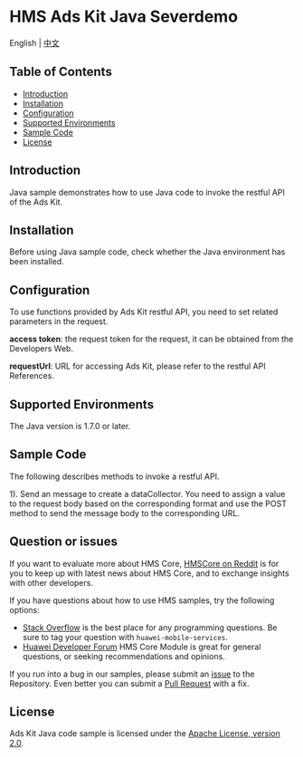 # HMS Ads Kit Java Severdemo
English | [中文](https://github.com/HMS-Core/hms-ads-severdemo/edit/master/README_ZH.md)
## Table of Contents

 * [Introduction](#introduction)
 * [Installation](#installation)
 * [Configuration ](#configuration )
 * [Supported Environments](#supported-environments)
 * [Sample Code](#sample-code)
 * [License](#license)
 
 
## Introduction
Java sample demonstrates how to use Java code to invoke the restful API of the Ads Kit.

## Installation
Before using Java sample code, check whether the Java environment has been installed. 
   
## Configuration 
To use functions provided by Ads Kit restful API, you need to set related parameters in the request.
    
**access token**: the request token for the request, it can be obtained from the Developers Web.

**requestUrl**: URL for accessing Ads Kit, please refer to the restful API References.

## Supported Environments
The Java version is 1.7.0 or later.
	
## Sample Code
The following describes methods to invoke a restful API.

1). Send an message to create a dataCollector.
You need to assign a value to the request body based on the corresponding format and use the POST method to send the message body to the corresponding URL.

## Question or issues
If you want to evaluate more about HMS Core,
[HMSCore on Reddit](https://www.reddit.com/r/HuaweiDevelopers/) is for you to keep up with latest news about HMS Core, and to exchange insights with other developers.

If you have questions about how to use HMS samples, try the following options:
- [Stack Overflow](https://stackoverflow.com/questions/tagged/huawei-mobile-services) is the best place for any programming questions. Be sure to tag your question with 
`huawei-mobile-services`.
- [Huawei Developer Forum](https://forums.developer.huawei.com/forumPortal/en/home?fid=0101187876626530001) HMS Core Module is great for general questions, or seeking recommendations and opinions.

If you run into a bug in our samples, please submit an [issue](https://github.com/HMS-Core/hms-ads-severdemo/issues) to the Repository. Even better you can submit a [Pull Request](https://github.com/HMS-Core/hms-ads-severdemo/pulls) with a fix.

##  License
Ads Kit Java code sample is licensed under the [Apache License, version 2.0](http://www.apache.org/licenses/LICENSE-2.0).

